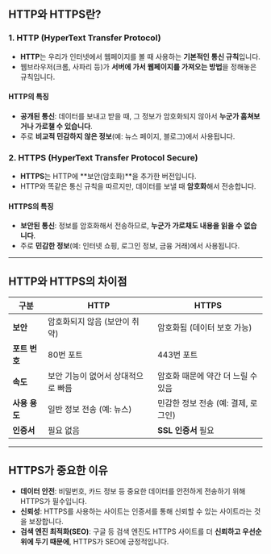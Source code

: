 ## HTTP와 HTTPS란?

### 1. **HTTP (HyperText Transfer Protocol)**

- **HTTP**는 우리가 인터넷에서 웹페이지를 볼 때 사용하는 **기본적인 통신 규칙**입니다.
- 웹브라우저(크롬, 사파리 등)가 **서버에 가서 웹페이지를 가져오는 방법**을 정해놓은 규칙입니다.

#### HTTP의 특징

- **공개된 통신**: 데이터를 보내고 받을 때, 그 정보가 암호화되지 않아서 **누군가 훔쳐보거나 가로챌 수 있습니다**.
- 주로 **비교적 민감하지 않은 정보**(예: 뉴스 페이지, 블로그)에서 사용됩니다.

### 2. **HTTPS (HyperText Transfer Protocol Secure)**

- **HTTPS**는 HTTP에 **보안(암호화)**을 추가한 버전입니다.
- HTTP와 똑같은 통신 규칙을 따르지만, 데이터를 보낼 때 **암호화**해서 전송합니다.

#### HTTPS의 특징

- **보안된 통신**: 정보를 암호화해서 전송하므로, **누군가 가로채도 내용을 읽을 수 없습니다**.
- 주로 **민감한 정보**(예: 인터넷 쇼핑, 로그인 정보, 금융 거래)에서 사용됩니다.

---

## HTTP와 HTTPS의 차이점

| **구분**      | **HTTP**                           | **HTTPS**                           |
| ------------- | ---------------------------------- | ----------------------------------- |
| **보안**      | 암호화되지 않음 (보안이 취약)      | 암호화됨 (데이터 보호 가능)         |
| **포트 번호** | 80번 포트                          | 443번 포트                          |
| **속도**      | 보안 기능이 없어서 상대적으로 빠름 | 암호화 때문에 약간 더 느릴 수 있음  |
| **사용 용도** | 일반 정보 전송 (예: 뉴스)          | 민감한 정보 전송 (예: 결제, 로그인) |
| **인증서**    | 필요 없음                          | **SSL 인증서** 필요                 |

---

## HTTPS가 중요한 이유

- **데이터 안전**: 비밀번호, 카드 정보 등 중요한 데이터를 안전하게 전송하기 위해 HTTPS가 필수입니다.
- **신뢰성**: HTTPS를 사용하는 사이트는 인증서를 통해 신뢰할 수 있는 사이트라는 것을 보장합니다.
- **검색 엔진 최적화(SEO)**: 구글 등 검색 엔진도 HTTPS 사이트를 더 **신뢰하고 우선순위에 두기 때문에**, HTTPS가 SEO에 긍정적입니다.
